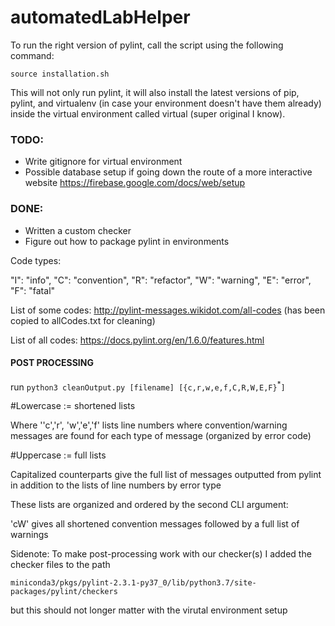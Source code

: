 # automatedLabHelper

To run the right version of pylint, call the script using the following command:

`source installation.sh `

This will not only run pylint, it will also install the latest versions of pip, pylint, and virtualenv (in case your environment doesn't have them already) inside the virtual environment called virtual (super original I know).

### TODO:
- Write gitignore for virtual environment
- Possible database setup if going down the route of a more interactive website https://firebase.google.com/docs/web/setup

### DONE:
- Written a custom checker
- Figure out how to package pylint in environments

Code types:

"I": "info",
"C": "convention",
"R": "refactor",
"W": "warning",
"E": "error",
"F": "fatal"

List of some codes: http://pylint-messages.wikidot.com/all-codes (has been copied to allCodes.txt for cleaning)

List of all codes: https://docs.pylint.org/en/1.6.0/features.html


#### POST PROCESSING
run `python3 cleanOutput.py [filename] [{c,r,w,e,f,C,R,W,E,F}`<sup>\*</sup>`]`

#Lowercase := shortened lists

Where ''c','r', 'w','e','f' lists line numbers where convention/warning messages are found for each type of message (organized by error code)

#Uppercase := full lists

Capitalized counterparts give the full list of messages outputted from pylint in addition to the lists of line numbers by error type

These lists are organized and ordered by the second CLI argument:

'cW' gives all shortened convention messages followed by a full list of warnings

Sidenote: To make post-processing work with our checker(s) I added the checker files to the path

`miniconda3/pkgs/pylint-2.3.1-py37_0/lib/python3.7/site-packages/pylint/checkers`

but this should not longer matter with the virutal environment setup
